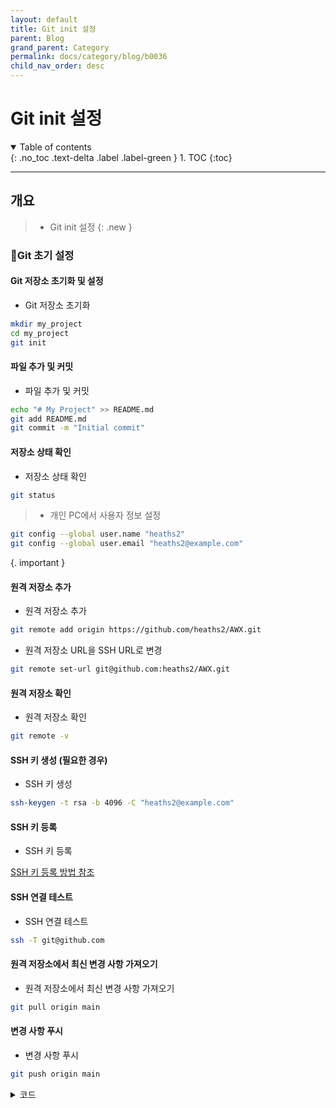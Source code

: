 ```yaml
---
layout: default
title: Git init 설정
parent: Blog
grand_parent: Category
permalink: docs/category/blog/b0036
child_nav_order: desc
---
```


# Git init 설정

<details open markdown="block">
  <summary>
    Table of contents
  </summary>
  {: .no_toc .text-delta .label .label-green }
1. TOC
{:toc}
</details>

---

## 개요

> - Git init 설정
{: .new }

### Git 초기 설정

#### Git 저장소 초기화 및 설정

- Git 저장소 초기화

```bash
mkdir my_project
cd my_project
git init
```

#### 파일 추가 및 커밋

- 파일 추가 및 커밋

```bash
echo "# My Project" >> README.md
git add README.md
git commit -m "Initial commit"
```

#### 저장소 상태 확인

- 저장소 상태 확인

```bash
git status
```

> - 개인 PC에서 사용자 정보 설정
```bash
git config --global user.name "heaths2"
git config --global user.email "heaths2@example.com"
```
>
{. important }

#### 원격 저장소 추가

- 원격 저장소 추가

```bash
git remote add origin https://github.com/heaths2/AWX.git
```

- 원격 저장소 URL을 SSH URL로 변경

```bash
git remote set-url git@github.com:heaths2/AWX.git
```

#### 원격 저장소 확인 

- 원격 저장소 확인

```bash
git remote -v
```

#### SSH 키 생성 (필요한 경우)

- SSH 키 생성

```bash
ssh-keygen -t rsa -b 4096 -C "heaths2@example.com"
```

#### SSH 키 등록

- SSH 키 등록

[SSH 키 등록 방법 참조](https://heaths2.github.io/docs/category/blog/b0152)

#### SSH 연결 테스트

- SSH 연결 테스트

```bash
ssh -T git@github.com
```

#### 원격 저장소에서 최신 변경 사항 가져오기

- 원격 저장소에서 최신 변경 사항 가져오기

```bash
git pull origin main
```

#### 변경 사항 푸시

- 변경 사항 푸시

```bash
git push origin main
```

<details markdown="block">
  <summary>
    코드
  </summary>
  {: .text-delta .label .label-green }
  
```bash
![image](https://user-images.githubusercontent.com/36792594/193460067-709504b7-f3c0-49e5-9288-a4ee597a8249.png)
```

</details>
